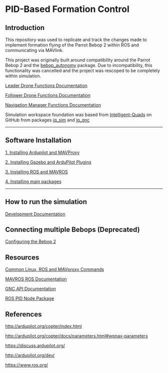 # PID-Based Formation Control
## Introduction

This repository was used to replicate and track the changes made to implement formation flying of the Parrot Bebop 2 within ROS and communicating via MAVlink.

This project was originally built around compatibility around the Parrot Bebop 2 and the [bebop_autonomy](https://github.com/AutonomyLab/bebop_autonomy) package. Due to incompatibility, this functionality was cancelled and the project was rescoped to be completely within simulation.

[Leader Drone Functions Documentation](docs/leader.md)

[Follower Drone Functions Documentation](docs/follower.md)

[Navigation Manager Functions Documentation](docs/nav_manager.md)

Simulation workspace foundation was based from [Intelligent-Quads](https://github.com/Intelligent-Quads) on GitHub from packages [iq_sim](https://github.com/Intelligent-Quads/iq_sim) and [iq_gnc](https://github.com/Intelligent-Quads/iq_gnc)

---

## Software Installation
[1. Installing Ardupilot and MAVProxy](docs/1_installing_ardupilot_mavproxy.md)

[2. Installing Gazebo and ArduPilot Plugins](docs/2_installing_gazebo_ardupilotplugin.md)

[3. Installing ROS and MAVROS](docs/3_installing_ros.md)

[4. Installing main packages](docs/4_installing_mainpackages.md)

---

## How to run the simulation
[Development Documentation](docs/development_assist.md)

## Connecting multiple Bebops (Deprecated)
[Configuring the Bebop 2](docs/connect_bebop)

## Resources 

[Common Linux, ROS and MAVproxy Commands](docs/helpful_commands.md)

[MAVROS ROS Documentation](http://wiki.ros.org/mavros)

[GNC API Documentation](docs/GNC_functions_documentation.md)

[ROS PID Node Package](http://wiki.ros.org/pid)

## References 
http://ardupilot.org/copter/index.html

http://ardupilot.org/copter/docs/parameters.html#wpnav-parameters

https://discuss.ardupilot.org/

http://ardupilot.org/dev/

https://www.ros.org/